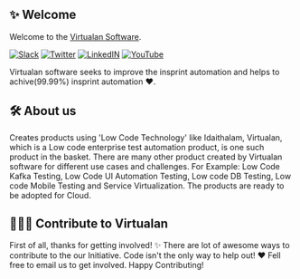 ## ✨ Welcome
Welcome to the [Virtualan Software](https://www.virtualansoftware.com/). 

[![Slack](https://img.shields.io/badge/Slack-virtualan--software.slack.com-yellowgreen)](https://virtualan-software.slack.com)
[![Twitter](https://img.shields.io/badge/Twitter-@virtualns-blue)](https://twitter.com/virtualans)
[![LinkedIN](https://img.shields.io/badge/LinkedIn-@virtualan-software.svg)](https://www.linkedin.com/company/virtualan-software)
[![YouTube](https://img.shields.io/badge/YouTube-@virtualan-red.svg)](https://www.youtube.com/channel/UCny1F1GiYoo2pARDaSDIzYw/featured)

Virtualan software seeks to improve the insprint automation and helps to achive(99.99%) insprint automation ❤️.

## 🛠️ About us
Creates products using 'Low Code Technology' like Idaithalam, Virtualan, which is a Low code enterprise test automation product, is one such product in the basket. There are many other product created by Virtualan software for different use cases and challenges. For Example: Low Code Kafka Testing, Low Code UI Automation Testing, Low code DB Testing, Low code Mobile Testing and Service Virtualization. The products are ready to be adopted for Cloud.

## 👩🏽‍💻 Contribute to Virtualan
First of all, thanks for getting involved! ✨ There are lot of awesome ways to contribute to the our Initiative. Code isn't the only way to help out! ❤️  Fell free to email us to get involved. Happy Contributing!  
